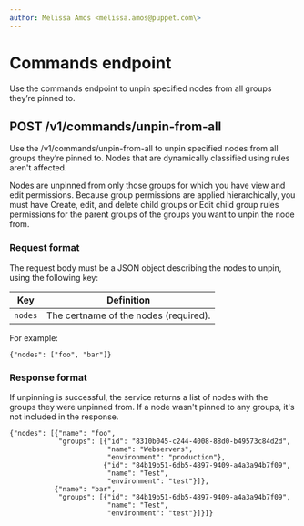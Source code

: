 ```yaml
---
author: Melissa Amos <melissa.amos@puppet.com\>
---
```


# Commands endpoint

Use the commands endpoint to unpin specified nodes from all groups they’re pinned to.

## POST /v1/commands/unpin-from-all

Use the /v1/commands/unpin-from-all to unpin specified nodes from all groups they’re pinned to. Nodes that are dynamically classified using rules aren't affected.

Nodes are unpinned from only those groups for which you have view and edit permissions. Because group permissions are applied hierarchically, you must have Create, edit, and delete child groups or Edit child group rules permissions for the parent groups of the groups you want to unpin the node from.

### Request format

The request body must be a JSON object describing the nodes to unpin, using the following key:

|Key|Definition|
|---|----------|
|`nodes`|The certname of the nodes \(required\).|

For example:

```
{"nodes": ["foo", "bar"]}
```

### Response format

If unpinning is successful, the service returns a list of nodes with the groups they were unpinned from. If a node wasn't pinned to any groups, it's not included in the response.

```
{"nodes": [{"name": "foo",
            "groups": [{"id": "8310b045-c244-4008-88d0-b49573c84d2d",
                        "name": "Webservers",
                        "environment": "production"},
                       {"id": "84b19b51-6db5-4897-9409-a4a3a94b7f09",
                        "name": "Test",
                        "environment": "test"}]},
           {"name": "bar",
            "groups": [{"id": "84b19b51-6db5-4897-9409-a4a3a94b7f09",
                        "name": "Test",
                        "environment": "test"}]}]}
```

